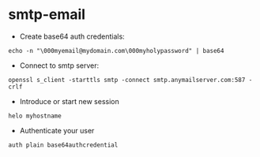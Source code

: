 # smtp-email

- Create base64 auth credentials:

`echo -n "\000myemail@mydomain.com\000myholypassword" | base64`

- Connect to smtp server:

`openssl s_client -starttls smtp -connect smtp.anymailserver.com:587 -crlf`

- Introduce or start new session

`helo myhostname`

- Authenticate your user

`auth plain base64authcredential`

